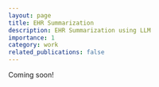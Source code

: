 ```yaml
---
layout: page
title: EHR Summarization
description: EHR Summarization using LLM
importance: 1
category: work
related_publications: false
---
```


Coming soon!


